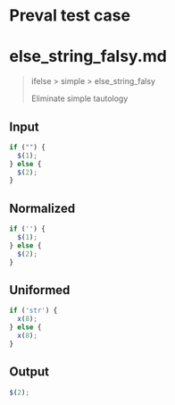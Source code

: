 # Preval test case

# else_string_falsy.md

> ifelse > simple > else_string_falsy
>
> Eliminate simple tautology

## Input

`````js filename=intro
if ("") {
  $(1);
} else {
  $(2);
}
`````

## Normalized

`````js filename=intro
if ('') {
  $(1);
} else {
  $(2);
}
`````

## Uniformed

`````js filename=intro
if ('str') {
  x(8);
} else {
  x(8);
}
`````

## Output

`````js filename=intro
$(2);
`````
